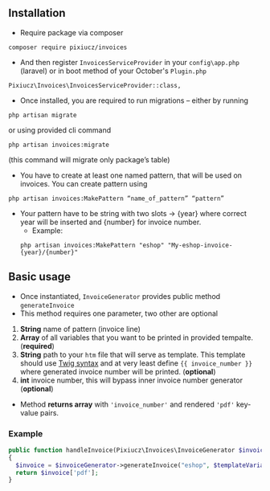 ## Installation
- Require package via composer
```
composer require pixiucz/invoices
```
- And then register `InvoicesServiceProvider` in your `config\app.php` (laravel) or in boot method of your October's `Plugin.php`
```
Pixiucz\Invoices\InvoicesServiceProvider::class,
```
- Once installed, you are required to run migrations – either by running 
```
php artisan migrate
``` 
or using provided cli command 
```
php artisan invoices:migrate
``` 
(this command will migrate only package’s table)
- You have to create at least one named pattern, that will be used on invoices. You can create pattern using
```
php artisan invoices:MakePattern “name_of_pattern” “pattern”
```
- Your pattern have to be string with two slots -> {year} where correct year will be inserted and {number} for invoice number.
  - Example: 
  ```
  php artisan invoices:MakePattern "eshop" "My-eshop-invoice-{year}/{number}"
  ```

## Basic usage
- Once instantiated, `InvoiceGenerator` provides public method `generateInvoice`
- This method requires one parameter, two other are optional

1. **String** name of pattern (invoice line)
1. **Array** of all variables that you want to be printed in provided tempalte. (**required**)
2. **String** path to your `htm` file that will serve as template. This template should use [Twig syntax](https://twig.symfony.com/doc/2.x/templates.html) and at very least define `{{ invoice_number }}` where generated invoice number will be printed. (**optional**)
3. **int** invoice number, this will bypass inner invoice number generator (**optional**)

- Method **returns array** with `'invoice_number'` and rendered `'pdf'` key-value pairs.

### Example
```php
public function handleInvoice(Pixiucz\Invoices\InvoiceGenerator $invoiceGenerator, $templateVariables)
{
  $invoice = $invoiceGenerator->generateInvoice("eshop", $templateVariables);
  return $invoice['pdf'];
}
```
